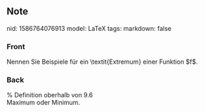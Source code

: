 ## Note
nid: 1586764076913
model: LaTeX
tags: 
markdown: false

### Front
<div>Nennen Sie Beispiele für ein \textit{Extremum} einer Funktion $f$.</div><div>
</div>

### Back
<div>
  % Definition oberhalb von 9.6
</div>Maximum oder Minimum.
